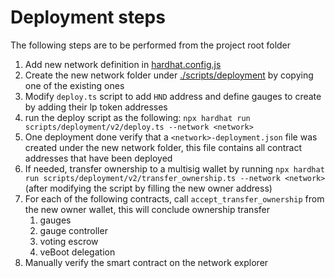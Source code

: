 # Deployment steps

The following steps are to be performed from the project root folder

1. Add new network definition in [hardhat.config.js](hardhat.config.js)
2. Create the new network folder under [./scripts/deployment](scripts/deployment/v2) by copying one of the existing ones
3. Modify `deploy.ts` script to add `HND` address and define gauges to create by adding their lp token addresses
4. run the deploy script as the following: `npx hardhat run scripts/deployment/v2/deploy.ts --network <network>`
5. One deployment done verify that a `<network>-deployment.json` file was created under the new network folder, this file contains all contract addresses that have been deployed
6. If needed, transfer ownership to a multisig wallet by running `npx hardhat run scripts/deployment/v2/transfer_ownership.ts --network <network>` (after modifying the script by filling the new owner address)
7. For each of the following contracts, call `accept_transfer_ownership` from the new owner wallet, this will conclude ownership transfer
   1. gauges
   2. gauge controller
   3. voting escrow
   4. veBoot delegation
8. Manually verify the smart contract on the network explorer